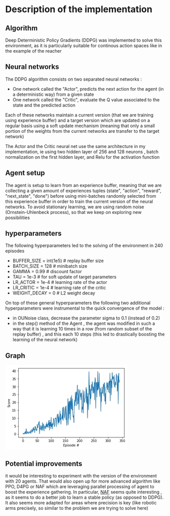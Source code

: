 # Description of the implementation

## Algorithm
Deep Deterministic Policy Gradients (DDPG) was implemented to solve this environment, as it is particularly suitable for continous action spaces like in the example of the reacher

## Neural networks
The DDPG algorithm consists on two separated neural networks :

- One network called the "Actor", predicts the next action for the agent (in a deterministic way) from a given state
- One network called the "Critic", evaluate the Q value associated to the state and the predicted action

Each of these networks maintain a current version (that we are training using experience buffer) and a target version which are updated on a regular basis using a soft update mechanism (meaning that only a small portion of the weights from the current networks are transfer to the target network)

The Actor and the Critic neural net use the same architecture in my implementation, ie using two hidden layer of 256 and 128 neurons , batch normalization on the first hidden layer, and Relu for the activation function

## Agent setup
The agent is setup to learn from an experience buffer, meaning that we are collecting a given amount of experiences tuples (state", "action", "reward", "next_state", "done") before using mini-batches randomly selected from this experience buffer in order to train the current version of the neural networks.
To avoid stationary learning, we are using random noise (Ornstein-Uhlenbeck process), so that we keep on exploring new possibilities

## hyperparameters

The following hyperparameters led to the solving of the environment in 240 episodes

- BUFFER_SIZE = int(1e5)  # replay buffer size
- BATCH_SIZE = 128        # minibatch size
- GAMMA = 0.99             # discount factor
- TAU = 1e-3              # for soft update of target parameters
- LR_ACTOR = 1e-4        # learning rate of the actor 
- LR_CRITIC = 1e-4        # learning rate of the critic
- WEIGHT_DECAY = 0       # L2 weight decay


On top of these general hyperparameters the following two additional hyperparameters were instrumental to the quick convergence of the model :

- in OUNoise class, decrease the parameter sigma to 0.1 (instead of 0.2)
- in the step() method of the Agent , the agent was modified in such a way that it is learning 10 times in a row (from random subset of the replay buffer) , and this each 10 steps (this led to drastically boosting the learning of the neural network)

## Graph
![graph](graph.jpg)

## Potential improvements
it would be interesting to experiment with the version of the environment with 20 agents. That would also open up for more advanced algorithm like PPO, D4PG or NAF which are leveraging parallel processing of agent to boost the experience gathering. In particular, [NAF](https://arxiv.org/abs/1603.00748) seems quite interesting , as it seems to do a better job to learn a stable policy (as opposed to DDPG). It also seems more adapted for areas where precision is key (like robotic arms precisely, so similar to the problem we are trying to solve here)

